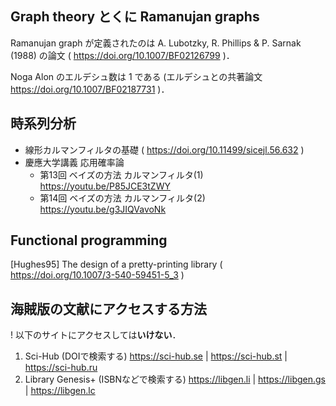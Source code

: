 ## Graph theory とくに Ramanujan graphs

Ramanujan graph が定義されたのは A. Lubotzky, R. Phillips & P. Sarnak (1988) の論文 ( https://doi.org/10.1007/BF02126799 )．

Noga Alon のエルデシュ数は 1 である (エルデシュとの共著論文 https://doi.org/10.1007/BF02187731 )．

## 時系列分析

- 線形カルマンフィルタの基礎 ( https://doi.org/10.11499/sicejl.56.632 )
- 慶應大学講義 応用確率論
  - 第13回 ベイズの方法 カルマンフィルタ(1) https://youtu.be/P85JCE3tZWY
  - 第14回 ベイズの方法 カルマンフィルタ(2) https://youtu.be/g3JIQVavoNk

## Functional programming

[Hughes95] The design of a pretty-printing library ( https://doi.org/10.1007/3-540-59451-5_3 )


## 海賊版の文献にアクセスする方法

! 以下のサイトにアクセスしては**いけない**．

1. Sci-Hub (DOIで検索する) https://sci-hub.se | https://sci-hub.st | https://sci-hub.ru
2. Library Genesis+ (ISBNなどで検索する) https://libgen.li | https://libgen.gs | https://libgen.lc
